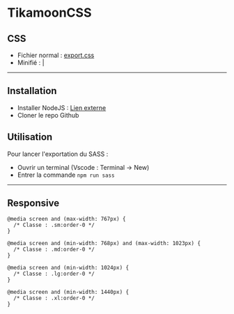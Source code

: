 # TikamoonCSS

## CSS
 - Fichier normal : [export.css](https://github.com/pierredelattre/tikamooncss/blob/main/export.css)
 - Minifié : | 

--- 

## Installation
 - Installer NodeJS : [Lien externe](https://nodejs.org/en/download/current)
 - Cloner le repo Github

## Utilisation
Pour lancer l'exportation du SASS :
 - Ouvrir un terminal (Vscode : Terminal -> New)
 - Entrer la commande ```npm run sass```

--- 

## Responsive
```
@media screen and (max-width: 767px) {
  /* Classe : .sm:order-0 */
}

@media screen and (min-width: 768px) and (max-width: 1023px) {
  /* Classe : .md:order-0 */
}

@media screen and (min-width: 1024px) {
  /* Classe : .lg:order-0 */
}

@media screen and (min-width: 1440px) {
  /* Classe : .xl:order-0 */
}
```